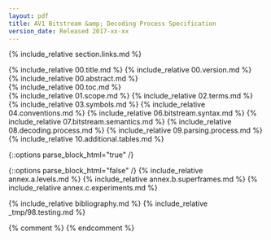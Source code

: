 ```yaml
---
layout: pdf
title: AV1 Bitstream &amp; Decoding Process Specification
version_date: Released 2017-xx-xx
---
```


{% include_relative section.links.md %}
<div id="cover" markdown="1">
{% include_relative 00.title.md %}
{% include_relative 00.version.md %}
</div>
{% include_relative 00.abstract.md %}
<div id="toc" markdown="1">
{% include_relative 00.toc.md %}
</div>
{% include_relative 01.scope.md %}
{% include_relative 02.terms.md %}
{% include_relative 03.symbols.md %}
{% include_relative 04.conventions.md %}
{% include_relative 06.bitstream.syntax.md %}
{% include_relative 07.bitstream.semantics.md %}
{% include_relative 08.decoding.process.md %}
{% include_relative 09.parsing.process.md %}
{% include_relative 10.additional.tables.md %}

{::options parse_block_html="true" /}
<div class="annex">
{::options parse_block_html="false" /}
{% include_relative annex.a.levels.md %}
{% include_relative annex.b.superframes.md %}
{% include_relative annex.c.experiments.md %}
</div>

{% include_relative bibliography.md %}
{% include_relative _tmp/98.testing.md %}

{% comment %}
{% endcomment %}
